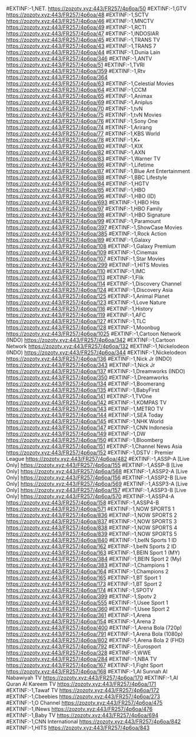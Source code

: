 #EXTINF:-1,NET.
https://zozotv.xyz:443/FR257/4p6oa/50
#EXTINF:-1,GTV
https://zozotv.xyz:443/FR257/4p6oa/48
#EXTINF:-1,SCTV
https://zozotv.xyz:443/FR257/4p6oa/46
#EXTINF:-1,MNCTV
https://zozotv.xyz:443/FR257/4p6oa/49
#EXTINF:-1,RCTI
https://zozotv.xyz:443/FR257/4p6oa/47
#EXTINF:-1,INDOSIAR
https://zozotv.xyz:443/FR257/4p6oa/45
#EXTINF:-1,TRANS TV
https://zozotv.xyz:443/FR257/4p6oa/43
#EXTINF:-1,TRANS 7
https://zozotv.xyz:443/FR257/4p6oa/44
#EXTINF:-1,Dunia Lain
https://zozotv.xyz:443/FR257/4p6oa/346
#EXTINF:-1,ANTV
https://zozotv.xyz:443/FR257/4p6oa/51
#EXTINF:-1,TVRI
https://zozotv.xyz:443/FR257/4p6oa/359
#EXTINF:-1,Rtv
https://zozotv.xyz:443/FR257/4p6oa/364
https://zozotv.xyz:443/FR257/4p6oa/63
#EXTINF:-1,Celestial Movies
https://zozotv.xyz:443/FR257/4p6oa/64
#EXTINF:-1,CCM
https://zozotv.xyz:443/FR257/4p6oa/65
#EXTINF:-1,Animax
https://zozotv.xyz:443/FR257/4p6oa/69
#EXTINF:-1,Aniplus
https://zozotv.xyz:443/FR257/4p6oa/70
#EXTINF:-1,tvN
https://zozotv.xyz:443/FR257/4p6oa/75
#EXTINF:-1,tvN Movies
https://zozotv.xyz:443/FR257/4p6oa/76
#EXTINF:-1,Sony One
https://zozotv.xyz:443/FR257/4p6oa/74
#EXTINF:-1,Arirang
https://zozotv.xyz:443/FR257/4p6oa/77
#EXTINF:-1,KBS World
https://zozotv.xyz:443/FR257/4p6oa/78
#EXTINF:-1,K+
https://zozotv.xyz:443/FR257/4p6oa/80
#EXTINF:-1,KIX
https://zozotv.xyz:443/FR257/4p6oa/82
#EXTINF:-1,AXN
https://zozotv.xyz:443/FR257/4p6oa/83
#EXTINF:-1,Warner TV
https://zozotv.xyz:443/FR257/4p6oa/86
#EXTINF:-1,Lifetime
https://zozotv.xyz:443/FR257/4p6oa/87
#EXTINF:-1,Blue Ant Entertainment
https://zozotv.xyz:443/FR257/4p6oa/88
#EXTINF:-1,BBC Lifestyle
https://zozotv.xyz:443/FR257/4p6oa/84
#EXTINF:-1,HGTV
https://zozotv.xyz:443/FR257/4p6oa/85
#EXTINF:-1,HBO
https://zozotv.xyz:443/FR257/4p6oa/96
#EXTINF:-1,HBO (ID)
https://zozotv.xyz:443/FR257/4p6oa/693
#EXTINF:-1,HBO Hits
https://zozotv.xyz:443/FR257/4p6oa/97
#EXTINF:-1,HBO Family
https://zozotv.xyz:443/FR257/4p6oa/98
#EXTINF:-1,HBO Signature
https://zozotv.xyz:443/FR257/4p6oa/99
#EXTINF:-1,Paramount
https://zozotv.xyz:443/FR257/4p6oa/397
#EXTINF:-1,ShowCase Movies
https://zozotv.xyz:443/FR257/4p6oa/385
#EXTINF:-1,Rock Action
https://zozotv.xyz:443/FR257/4p6oa/89
#EXTINF:-1,Galaxy
https://zozotv.xyz:443/FR257/4p6oa/108
#EXTINF:-1,Galaxy Premium
https://zozotv.xyz:443/FR257/4p6oa/109
#EXTINF:-1,Cinemax
https://zozotv.xyz:443/FR257/4p6oa/107
#EXTINF:-1,Star Movies
https://zozotv.xyz:443/FR257/4p6oa/299
#EXTINF:-1,HITS Movies
https://zozotv.xyz:443/FR257/4p6oa/110
#EXTINF:-1,IMC
https://zozotv.xyz:443/FR257/4p6oa/113
#EXTINF:-1,Flik
https://zozotv.xyz:443/FR257/4p6oa/114
#EXTINF:-1,Discovery Channel
https://zozotv.xyz:443/FR257/4p6oa/124
#EXTINF:-1,Discovery Asia
https://zozotv.xyz:443/FR257/4p6oa/125
#EXTINF:-1,Animal Planet
https://zozotv.xyz:443/FR257/4p6oa/123
#EXTINF:-1,Love Nature
https://zozotv.xyz:443/FR257/4p6oa/116
#EXTINF:-1,History
https://zozotv.xyz:443/FR257/4p6oa/119
#EXTINF:-1,AFC
https://zozotv.xyz:443/FR257/4p6oa/127
#EXTINF:-1,TLC
https://zozotv.xyz:443/FR257/4p6oa/128
#EXTINF:-1,Moonbug
https://zozotv.xyz:443/FR257/4p6oa/1025
#EXTINF:-1,Cartoon Network (INDO)
https://zozotv.xyz:443/FR257/4p6oa/342
#EXTINF:-1,Cartoon Network
https://zozotv.xyz:443/FR257/4p6oa/132
#EXTINF:-1,Nickelodeon (INDO)
https://zozotv.xyz:443/FR257/4p6oa/344
#EXTINF:-1,Nickelodeon
https://zozotv.xyz:443/FR257/4p6oa/136
#EXTINF:-1,Nick Jr (INDO)
https://zozotv.xyz:443/FR257/4p6oa/343
#EXTINF:-1,Nick Jr
https://zozotv.xyz:443/FR257/4p6oa/137
#EXTINF:-1,Dreamworks (INDO)
https://zozotv.xyz:443/FR257/4p6oa/350
#EXTINF:-1,Dreamworks
https://zozotv.xyz:443/FR257/4p6oa/134
#EXTINF:-1,Boomerang
https://zozotv.xyz:443/FR257/4p6oa/135
#EXTINF:-1,BabyFirst
https://zozotv.xyz:443/FR257/4p6oa/141
#EXTINF:-1,TVOne
https://zozotv.xyz:443/FR257/4p6oa/142
#EXTINF:-1,KOMPAS TV
https://zozotv.xyz:443/FR257/4p6oa/143
#EXTINF:-1,METRO TV
https://zozotv.xyz:443/FR257/4p6oa/144
#EXTINF:-1,SEA Today
https://zozotv.xyz:443/FR257/4p6oa/145
#EXTINF:-1,NHK World
https://zozotv.xyz:443/FR257/4p6oa/147
#EXTINF:-1,CNN Indonesia
https://zozotv.xyz:443/FR257/4p6oa/149
#EXTINF:-1,DW
https://zozotv.xyz:443/FR257/4p6oa/150
#EXTINF:-1,Bloomberg
https://zozotv.xyz:443/FR257/4p6oa/151
#EXTINF:-1,Channel News Asia
https://zozotv.xyz:443/FR257/4p6oa/152
#EXTINF:-1,DSTV : Premier League
https://zozotv.xyz:443/FR257/4p6oa/482
#EXTINF:-1,ASSP-A [Live Only]
https://zozotv.xyz:443/FR257/4p6oa/155
#EXTINF:-1,ASSP-B [Live Only]
https://zozotv.xyz:443/FR257/4p6oa/568
#EXTINF:-1,ASSP2-A [Live Only]
https://zozotv.xyz:443/FR257/4p6oa/156
#EXTINF:-1,ASSP2-B [Live Only]
https://zozotv.xyz:443/FR257/4p6oa/569
#EXTINF:-1,ASSP3-A [Live Only]
https://zozotv.xyz:443/FR257/4p6oa/157
#EXTINF:-1,ASSP3-B [Live Only]
https://zozotv.xyz:443/FR257/4p6oa/570
#EXTINF:-1,ASSP4-A
https://zozotv.xyz:443/FR257/4p6oa/158
#EXTINF:-1,ASSP4-B
https://zozotv.xyz:443/FR257/4p6oa/571
#EXTINF:-1,NOW SPORTS 1
https://zozotv.xyz:443/FR257/4p6oa/836
#EXTINF:-1,NOW SPORTS 2
https://zozotv.xyz:443/FR257/4p6oa/837
#EXTINF:-1,NOW SPORTS 3
https://zozotv.xyz:443/FR257/4p6oa/838
#EXTINF:-1,NOW SPORTS 4
https://zozotv.xyz:443/FR257/4p6oa/839
#EXTINF:-1,NOW SPORTS 5
https://zozotv.xyz:443/FR257/4p6oa/840
#EXTINF:-1,beIN Sports 1 ID
https://zozotv.xyz:443/FR257/4p6oa/162
#EXTINF:-1,beIN Sports 2 ID
https://zozotv.xyz:443/FR257/4p6oa/163
#EXTINF:-1,BEIN Sport 1 (MY)
https://zozotv.xyz:443/FR257/4p6oa/384
#EXTINF:-1,BEIN Sport 2 (My)
https://zozotv.xyz:443/FR257/4p6oa/383
#EXTINF:-1,Champions 1
https://zozotv.xyz:443/FR257/4p6oa/164
#EXTINF:-1,Champions 2
https://zozotv.xyz:443/FR257/4p6oa/165
#EXTINF:-1,BT Sport 1
https://zozotv.xyz:443/FR257/4p6oa/173
#EXTINF:-1,BT Sport 2
https://zozotv.xyz:443/FR257/4p6oa/174
#EXTINF:-1,SPOTV
https://zozotv.xyz:443/FR257/4p6oa/399
#EXTINF:-1,Spotv 2
https://zozotv.xyz:443/FR257/4p6oa/555
#EXTINF:-1,Usee Sport 1
https://zozotv.xyz:443/FR257/4p6oa/360
#EXTINF:-1,Usee Sport 2
https://zozotv.xyz:443/FR257/4p6oa/361
#EXTINF:-1,Arena
https://zozotv.xyz:443/FR257/4p6oa/154
#EXTINF:-1,Arena 2
https://zozotv.xyz:443/FR257/4p6oa/400
#EXTINF:-1,Arena Bola (720p)
https://zozotv.xyz:443/FR257/4p6oa/791
#EXTINF:-1,Arena Bola (1080p)
https://zozotv.xyz:443/FR257/4p6oa/802
#EXTINF:-1,Arena Bola 2 (FHD)
https://zozotv.xyz:443/FR257/4p6oa/792
#EXTINF:-1,Eurosport
https://zozotv.xyz:443/FR257/4p6oa/328
#EXTINF:-1,WWE
https://zozotv.xyz:443/FR257/4p6oa/284
#EXTINF:-1,NBA TV
https://zozotv.xyz:443/FR257/4p6oa/167
#EXTINF:-1,Fight Sport
https://zozotv.xyz:443/FR257/4p6oa/168
#EXTINF:-1,Al Sunnah Al Nabawiyah TV 
https://zozotv.xyz:443/FR257/4p6oa/170
#EXTINF:-1,Al Quran Al Kareem TV
https://zozotv.xyz:443/FR257/4p6oa/171
#EXTINF:-1,Tawaf TV
https://zozotv.xyz:443/FR257/4p6oa/172
#EXTINF:-1,Cbeebies
https://zozotv.xyz:443/FR257/4p6oa/273
#EXTINF:-1,O Channel
https://zozotv.xyz:443/FR257/4p6oa/475
#EXTINF:-1,INews
https://zozotv.xyz:443/FR257/4p6oa/476
#EXTINF:-1,Baby TV
https://zozotv.xyz:443/FR257/4p6oa/694
#EXTINF:-1,CNN International
https://zozotv.xyz:443/FR257/4p6oa/842
#EXTINF:-1,HITS
https://zozotv.xyz:443/FR257/4p6oa/843
